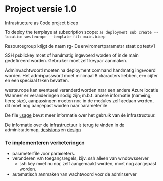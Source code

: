 # Project versie 1.0

Infrastructure as Code project bicep

To deploy the templaye at subscription scope:
`az deployment sub create --location westeurope --template-file main.bicep`

Resourcegroup krijgt de naam rg-<environmentparameter>
De enviromentparameter staat op testv1

SSH publickey moet of handmatig ingevoerd worden of in de main gedefineerd worden. Gebruiker moet zelf keypair aanmaken. 

Adminwachtwoord moeten na deployment command handmatig ingevoerd worden. 
Het adminpassword moet minimaal 8 characters hebben, een cijfer en een speciaal teken bevatten. 

westeurope kan eventueel veranderd worden naar een andere Azure locatie
Wanneer er veranderingen nodig zijn; m.b.t. andere informatie (nameing; tiers; size), aanpassingen moeten nog in de modules zelf gedaan worden, dit moet nog aangepast worden naar parameterfile

De file [usage](../04_Project/administration/5_usage.md) bevat meer informatie over het gebruik van de infrastructuur. 

De informatie over de infrastructuur is terug te vinden in de administatiemap, [desisions](../04_Project/administration/2_decisions.md) en [design](../04_Project/administration/3_design.md)

### Te implementeren verbeteringen 
- parameterfile voor parameters.
- veranderen van toegangsregels, bijv. ssh alleen van windowsserver
    - ssh key moet nu nog zelf aangemaakt worden, moet nog aangepast worden. 
- automatisch aanmaken van wachtwoord voor de adminserver